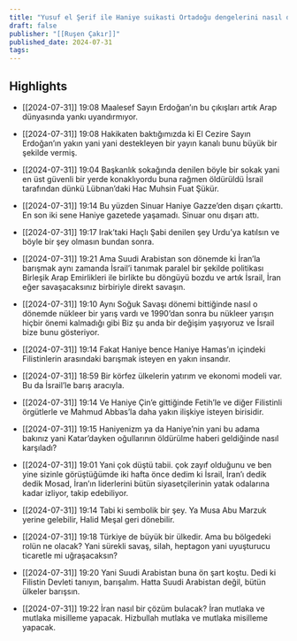 ```yaml
---
title: "Yusuf el Şerif ile Haniye suikasti Ortadoğu dengelerini nasıl değiştirecek?"
draft: false
publisher: "[[Ruşen Çakır]]"
published_date: 2024-07-31
tags:
---
```



## Highlights
* [[2024-07-31]] 19:08  Maalesef Sayın Erdoğan’ın bu çıkışları artık Arap dünyasında yankı uyandırmıyor.

* [[2024-07-31]] 19:08  Hakikaten baktığımızda ki El Cezire Sayın Erdoğan’ın yakın yani yani destekleyen bir yayın kanalı bunu büyük bir şekilde vermiş.

* [[2024-07-31]] 19:04  Başkanlık sokağında denilen böyle bir sokak yani en üst güvenli bir yerde konaklıyordu buna rağmen öldürüldü İsrail tarafından dünkü Lübnan’daki Hac Muhsin Fuat Şükür.

* [[2024-07-31]] 19:14  Bu yüzden Sinuar Haniye Gazze’den dışarı çıkarttı. En son iki sene Haniye gazetede yaşamadı. Sinuar onu dışarı attı.

* [[2024-07-31]] 19:17  Irak’taki Haçlı Şabi denilen şey Urdu’ya katılsın ve böyle bir şey olmasın bundan sonra.

* [[2024-07-31]] 19:21  Ama Suudi Arabistan son dönemde ki İran’la barışmak aynı zamanda İsrail’i tanımak paralel bir şekilde politikası Birleşik Arap Emirlikleri ile birlikte bu döngüyü bozdu ve artık İsrail, İran eğer savaşacaksınız birbiriyle direkt savaşın.

* [[2024-07-31]] 19:10  Aynı Soğuk Savaşı dönemi bittiğinde nasıl o dönemde nükleer bir yarış vardı ve 1990’dan sonra bu nükleer yarışın hiçbir önemi kalmadığı gibi Biz şu anda bir değişim yaşıyoruz ve İsrail bize bunu gösteriyor.

* [[2024-07-31]] 19:14  Fakat Haniye bence Haniye Hamas’ın içindeki Filistinlerin arasındaki barışmak isteyen en yakın insandır.

* [[2024-07-31]] 18:59  Bir körfez ülkelerin yatırım ve ekonomi modeli var. Bu da İsrail’le barış aracıyla.

* [[2024-07-31]] 19:14  Ve Haniye Çin’e gittiğinde Fetih’le ve diğer Filistinli örgütlerle ve Mahmud Abbas’la daha yakın ilişkiye isteyen birisidir.

* [[2024-07-31]] 19:15  Haniyenizm ya da Haniye’nin yani bu adama bakınız yani Katar’dayken oğullarının öldürülme haberi geldiğinde nasıl karşıladı?

* [[2024-07-31]] 19:01  Yani çok düştü tabii. çok zayıf olduğunu ve ben yine sizinle görüştüğümde iki hafta önce dedim ki İsrail, İran’ı dedik dedik Mosad, İran’ın liderlerini bütün siyasetçilerinin yatak odalarına kadar izliyor, takip edebiliyor.

* [[2024-07-31]] 19:14  Tabi ki sembolik bir şey. Ya Musa Abu Marzuk yerine gelebilir, Halid Meşal geri dönebilir.

* [[2024-07-31]] 19:18  Türkiye de büyük bir ülkedir. Ama bu bölgedeki rolün ne olacak? Yani sürekli savaş, silah, heptagon yani uyuşturucu ticaretle mi uğraşacaksın?

* [[2024-07-31]] 19:20  Yani Suudi Arabistan buna ön şart koştu. Dedi ki Filistin Devleti tanıyın, barışalım. Hatta Suudi Arabistan değil, bütün ülkeler barışsın.

* [[2024-07-31]] 19:22  İran nasıl bir çözüm bulacak? İran mutlaka ve mutlaka misilleme yapacak. Hizbullah mutlaka ve mutlaka misilleme yapacak.

